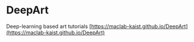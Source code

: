 # DeepArt
Deep-learning based art tutorials
[https://maclab-kaist.github.io/DeepArt](https://maclab-kaist.github.io/DeepArt)
